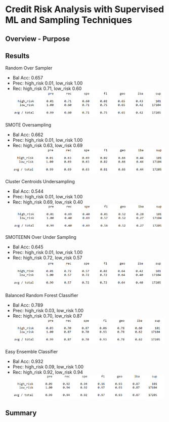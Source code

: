 # Credit Risk Analysis with Supervised ML and Sampling Techniques

## Overview - Purpose

## Results

Random Over Sampler
  - Bal Acc: 0.657
  - Prec: high_risk 0.01, low_risk 1.00
  - Rec: high_risk 0.71, low_risk 0.60
  ![Random Over Sampler](Images/RandomOverSampler.png)
 
SMOTE Oversampling
  - Bal Acc: 0.662
  - Prec: high_risk 0.01, low_risk 1.00
  - Rec: high_risk 0.63, low_risk 0.69
  ![SMOTE](Images/SMOTE.png)

Cluster Centroids Undersampling
  - Bal Acc: 0.544
  - Prec: high_risk 0.01, low_risk 1.00
  - Rec: high_risk 0.69, low_risk 0.40
  ![Cluster Centroids Undersampling](Images/ClusterCentroids.png)
 
SMOTEENN Over Under Sampling
  - Bal Acc: 0.645
  - Prec: high_risk 0.01, low_risk 1.00
  - Rec: high_risk 0.72, low_risk 0.57
  ![SMOTEEN](Images/SMOTEENN.png)
 
Balanced Random Forest Classifier
  - Bal Acc: 0.789
  - Prec: high_risk 0.03, low_risk 1.00
  - Rec: high_risk 0.70, low_risk 0.87
  ![Balanced Random Forest Classifier](Images/BalancedRandomForestClassifier.png)
 
Easy Ensemble Classifier
  - Bal Acc: 0.932
  - Prec: high_risk 0.09, low_risk 1.00
  - Rec: high_risk 0.92, low_risk 0.94
  ![Easy Ensemble Classifier](Images/EasyEnsembleClassifier.png)

## Summary

